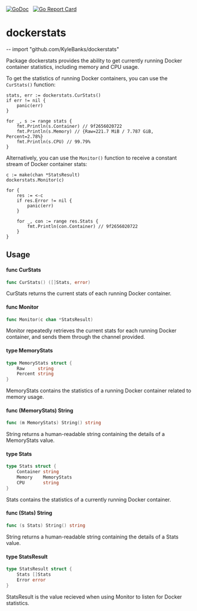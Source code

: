 [![GoDoc](https://godoc.org/github.com/KyleBanks/dockerstats?status.svg)](https://godoc.org/github.com/KyleBanks/dockerstats) &nbsp;
[![Go Report Card](https://goreportcard.com/badge/github.com/KyleBanks/dockerstats)](https://goreportcard.com/report/github.com/KyleBanks/dockerstats)

# dockerstats
--
    import "github.com/KyleBanks/dockerstats"

Package dockerstats provides the ability to get currently running Docker
container statistics, including memory and CPU usage.

To get the statistics of running Docker containers, you can use the `CurStats()`
function:

    stats, err := dockerstats.CurStats()
    if err != nil {
    	panic(err)
    }

    for _, s := range stats {
    	fmt.Println(s.Container) // 9f2656020722
    	fmt.Println(s.Memory) // {Raw=221.7 MiB / 7.787 GiB, Percent=2.78%}
    	fmt.Println(s.CPU) // 99.79%
    }

Alternatively, you can use the `Monitor()` function to receive a constant stream
of Docker container stats:

    c := make(chan *StatsResult)
    dockerstats.Monitor(c)

    for {
    	res := <-c
    	if res.Error != nil {
    		panic(err)
    	}

    	for _, con := range res.Stats {
    		fmt.Println(con.Container) // 9f2656020722
    	}
    }

## Usage

#### func  CurStats

```go
func CurStats() ([]Stats, error)
```
CurStats returns the current stats of each running Docker container.

#### func  Monitor

```go
func Monitor(c chan *StatsResult)
```
Monitor repeatedly retrieves the current stats for each running Docker
container, and sends them through the channel provided.

#### type MemoryStats

```go
type MemoryStats struct {
	Raw     string
	Percent string
}
```

MemoryStats contains the statistics of a running Docker container related to
memory usage.

#### func (MemoryStats) String

```go
func (m MemoryStats) String() string
```
String returns a human-readable string containing the details of a MemoryStats
value.

#### type Stats

```go
type Stats struct {
	Container string
	Memory    MemoryStats
	CPU       string
}
```

Stats contains the statistics of a currently running Docker container.

#### func (Stats) String

```go
func (s Stats) String() string
```
String returns a human-readable string containing the details of a Stats value.

#### type StatsResult

```go
type StatsResult struct {
	Stats []Stats
	Error error
}
```

StatsResult is the value recieved when using Monitor to listen for Docker
statistics.

